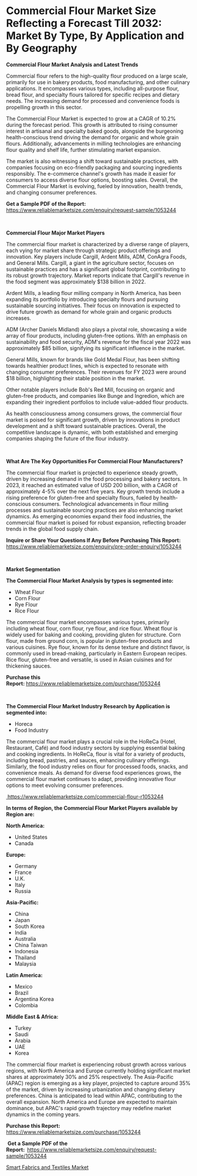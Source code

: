 <p><h1>Commercial Flour Market Size Reflecting a Forecast Till 2032: Market By Type, By Application and By Geography</h1></p><p><strong>Commercial Flour Market Analysis and Latest Trends</strong></p>
<p><p>Commercial flour refers to the high-quality flour produced on a large scale, primarily for use in bakery products, food manufacturing, and other culinary applications. It encompasses various types, including all-purpose flour, bread flour, and specialty flours tailored for specific recipes and dietary needs. The increasing demand for processed and convenience foods is propelling growth in this sector.</p><p>The Commercial Flour Market is expected to grow at a CAGR of 10.2% during the forecast period. This growth is attributed to rising consumer interest in artisanal and specialty baked goods, alongside the burgeoning health-conscious trend driving the demand for organic and whole grain flours. Additionally, advancements in milling technologies are enhancing flour quality and shelf life, further stimulating market expansion. </p><p>The market is also witnessing a shift toward sustainable practices, with companies focusing on eco-friendly packaging and sourcing ingredients responsibly. The e-commerce channel's growth has made it easier for consumers to access diverse flour options, boosting sales. Overall, the Commercial Flour Market is evolving, fueled by innovation, health trends, and changing consumer preferences.</p></p>
<p><strong>Get a Sample PDF of the Report:&nbsp;</strong> <a href="https://www.reliablemarketsize.com/enquiry/request-sample/1053244?utm_campaign=2804&utm_medium=2&utm_source=Github&utm_content=ia&utm_term=22032025&utm_id=commercial-flour">https://www.reliablemarketsize.com/enquiry/request-sample/1053244</a></p>
<p>&nbsp;</p>
<p><strong>Commercial Flour Major Market Players</strong></p>
<p><p>The commercial flour market is characterized by a diverse range of players, each vying for market share through strategic product offerings and innovation. Key players include Cargill, Ardent Mills, ADM, ConAgra Foods, and General Mills. Cargill, a giant in the agriculture sector, focuses on sustainable practices and has a significant global footprint, contributing to its robust growth trajectory. Market reports indicate that Cargill's revenue in the food segment was approximately $138 billion in 2022.</p><p>Ardent Mills, a leading flour milling company in North America, has been expanding its portfolio by introducing specialty flours and pursuing sustainable sourcing initiatives. Their focus on innovation is expected to drive future growth as demand for whole grain and organic products increases. </p><p>ADM (Archer Daniels Midland) also plays a pivotal role, showcasing a wide array of flour products, including gluten-free options. With an emphasis on sustainability and food security, ADM's revenue for the fiscal year 2022 was approximately $85 billion, signifying its significant influence in the market.</p><p>General Mills, known for brands like Gold Medal Flour, has been shifting towards healthier product lines, which is expected to resonate with changing consumer preferences. Their revenues for FY 2023 were around $18 billion, highlighting their stable position in the market.</p><p>Other notable players include Bob's Red Mill, focusing on organic and gluten-free products, and companies like Bunge and Ingredion, which are expanding their ingredient portfolios to include value-added flour products. </p><p>As health consciousness among consumers grows, the commercial flour market is poised for significant growth, driven by innovations in product development and a shift toward sustainable practices. Overall, the competitive landscape is dynamic, with both established and emerging companies shaping the future of the flour industry.</p></p>
<p>&nbsp;</p>
<p><strong>What Are The Key Opportunities For Commercial Flour Manufacturers?</strong></p>
<p><p>The commercial flour market is projected to experience steady growth, driven by increasing demand in the food processing and bakery sectors. In 2023, it reached an estimated value of USD 200 billion, with a CAGR of approximately 4-5% over the next five years. Key growth trends include a rising preference for gluten-free and specialty flours, fueled by health-conscious consumers. Technological advancements in flour milling processes and sustainable sourcing practices are also enhancing market dynamics. As emerging economies expand their food industries, the commercial flour market is poised for robust expansion, reflecting broader trends in the global food supply chain.</p></p>
<p><strong>Inquire or Share Your Questions If Any Before Purchasing This Report:</strong> <a href="https://www.reliablemarketsize.com/enquiry/pre-order-enquiry/1053244?utm_campaign=2804&utm_medium=2&utm_source=Github&utm_content=ia&utm_term=22032025&utm_id=commercial-flour">https://www.reliablemarketsize.com/enquiry/pre-order-enquiry/1053244</a></p>
<p>&nbsp;</p>
<p><strong>Market Segmentation</strong></p>
<p><strong>The Commercial Flour Market Analysis by types is segmented into:</strong></p>
<p><ul><li>Wheat Flour</li><li>Corn Flour</li><li>Rye Flour</li><li>Rice Flour</li></ul></p>
<p><p>The commercial flour market encompasses various types, primarily including wheat flour, corn flour, rye flour, and rice flour. Wheat flour is widely used for baking and cooking, providing gluten for structure. Corn flour, made from ground corn, is popular in gluten-free products and various cuisines. Rye flour, known for its dense texture and distinct flavor, is commonly used in bread-making, particularly in Eastern European recipes. Rice flour, gluten-free and versatile, is used in Asian cuisines and for thickening sauces.</p></p>
<p><strong>Purchase this Report:&nbsp;</strong><a href="https://www.reliablemarketsize.com/purchase/1053244?utm_campaign=2804&utm_medium=2&utm_source=Github&utm_content=ia&utm_term=22032025&utm_id=commercial-flour">https://www.reliablemarketsize.com/purchase/1053244</a></p>
<p>&nbsp;</p>
<p><strong>The Commercial Flour Market Industry Research by Application is segmented into:</strong></p>
<p><ul><li>Horeca</li><li>Food Industry</li></ul></p>
<p><p>The commercial flour market plays a crucial role in the HoReCa (Hotel, Restaurant, Café) and food industry sectors by supplying essential baking and cooking ingredients. In HoReCa, flour is vital for a variety of products, including bread, pastries, and sauces, enhancing culinary offerings. Similarly, the food industry relies on flour for processed foods, snacks, and convenience meals. As demand for diverse food experiences grows, the commercial flour market continues to adapt, providing innovative flour options to meet evolving consumer preferences.</p></p>
<p><a href="https://www.reliablemarketsize.com/commercial-flour-r1053244?utm_campaign=2804&utm_medium=2&utm_source=Github&utm_content=ia&utm_term=22032025&utm_id=commercial-flour">&nbsp;https://www.reliablemarketsize.com/commercial-flour-r1053244</a></p>
<p><strong>In terms of Region, the Commercial Flour Market Players available by Region are:</strong></p>
<p>
    <p> <strong> North America: </strong>
        <ul>
            <li>United States</li>
            <li>Canada</li>
        </ul>
        </p> 
    <p> <strong> Europe: </strong>
        <ul>
            <li>Germany</li>
            <li>France</li>
            <li>U.K.</li>
            <li>Italy</li>
            <li>Russia</li>
        </ul>
        </p> 
    <p> <strong> Asia-Pacific: </strong>
        <ul>
            <li>China</li>
            <li>Japan</li>
            <li>South Korea</li>
            <li>India</li>
            <li>Australia</li>
            <li>China Taiwan</li>
            <li>Indonesia</li>
            <li>Thailand</li>
            <li>Malaysia</li>
        </ul>
        </p> 
    <p> <strong> Latin America: </strong>
        <ul>
            <li>Mexico</li>
            <li>Brazil</li>
            <li>Argentina Korea</li>
            <li>Colombia</li>
        </ul>
        </p> 
    <p> <strong> Middle East & Africa: </strong>
        <ul>
            <li>Turkey</li>
            <li>Saudi</li>
            <li>Arabia</li>
            <li>UAE</li>
            <li>Korea</li>
        </ul>
    </p>
    </p>
<p><p>The commercial flour market is experiencing robust growth across various regions, with North America and Europe currently holding significant market shares at approximately 30% and 25% respectively. The Asia-Pacific (APAC) region is emerging as a key player, projected to capture around 35% of the market, driven by increasing urbanization and changing dietary preferences. China is anticipated to lead within APAC, contributing to the overall expansion. North America and Europe are expected to maintain dominance, but APAC's rapid growth trajectory may redefine market dynamics in the coming years.</p></p>
<p><strong>Purchase this Report: </strong><a href="https://www.reliablemarketsize.com/purchase/1053244?utm_campaign=2804&utm_medium=2&utm_source=Github&utm_content=ia&utm_term=22032025&utm_id=commercial-flour">https://www.reliablemarketsize.com/purchase/1053244</a></p>
<p>&nbsp;<strong>Get a Sample PDF of the Report:&nbsp;&nbsp;</strong><a href="https://www.reliablemarketsize.com/enquiry/request-sample/1053244?utm_campaign=2804&utm_medium=2&utm_source=Github&utm_content=ia&utm_term=22032025&utm_id=commercial-flour">https://www.reliablemarketsize.com/enquiry/request-sample/1053244</a></p>
<p><strong></strong></p>
<p><p><a href="https://github.com/chkrselia/Market-Research-Report-List-1/blob/main/smart-fabrics-and-textiles-market.md?utm_campaign=2804&utm_medium=2&utm_source=Github&utm_content=ia&utm_term=22032025&utm_id=commercial-flour">Smart Fabrics and Textiles Market</a></p></p>